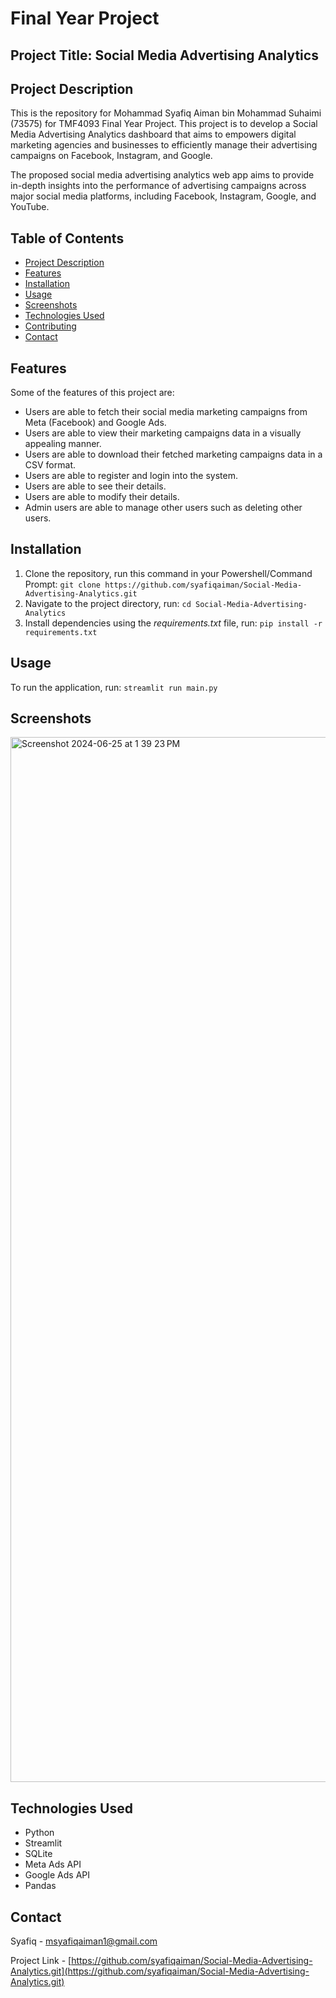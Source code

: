 # Final Year Project

## Project Title: Social Media Advertising Analytics

## Project Description
This is the repository for Mohammad Syafiq Aiman bin Mohammad Suhaimi (73575) for TMF4093 Final Year Project. This project is to develop a Social Media Advertising Analytics dashboard that aims to empowers  digital marketing agencies and businesses to efficiently manage their advertising campaigns on Facebook, Instagram, and Google.

The proposed social media advertising analytics web app aims to provide in-depth insights into the performance of advertising campaigns across major social media platforms, including Facebook, Instagram, Google, and YouTube.

## Table of Contents
- [Project Description](#project-description)
- [Features](#features)
- [Installation](#installation)
- [Usage](#usage)
- [Screenshots](#screenshots)
- [Technologies Used](#technologies-used)
- [Contributing](#contributing)
- [Contact](#contact)

## Features
Some of the features of this project are:
- Users are able to fetch their social media marketing campaigns from Meta (Facebook) and Google Ads.
- Users are able to view their marketing campaigns data in a visually appealing manner.
- Users are able to download their fetched marketing campaigns data in a CSV format.
- Users are able to register and login into the system.
- Users are able to see their details.
- Users are able to modify their details.
- Admin users are able to manage other users such as deleting other users.

## Installation
1. Clone the repository, run this command in your Powershell/Command Prompt: `git clone https://github.com/syafiqaiman/Social-Media-Advertising-Analytics.git`
2. Navigate to the project directory, run: `cd Social-Media-Advertising-Analytics`
3. Install dependencies using the *requirements.txt* file, run: `pip install -r requirements.txt`

## Usage
To run the application, run: `streamlit run main.py`

## Screenshots
<img width="1672" alt="Screenshot 2024-06-25 at 1 39 23 PM" src="https://github.com/syafiqaiman/fyp/assets/74225115/6c2caff2-3760-48d2-9db1-79a9c526c56c">

## Technologies Used
- Python
- Streamlit
- SQLite
- Meta Ads API
- Google Ads API
- Pandas

## Contact
Syafiq - [msyafiqaiman1@gmail.com](mailto:msyafiqaiman1@gmail.com)

Project Link - [https://github.com/syafiqaiman/Social-Media-Advertising-Analytics.git](https://github.com/syafiqaiman/Social-Media-Advertising-Analytics.git)


